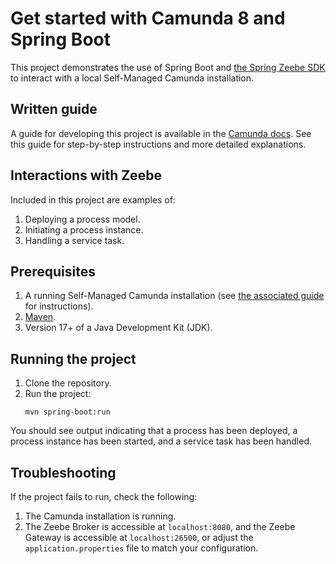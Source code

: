 # Get started with Camunda 8 and Spring Boot

This project demonstrates the use of Spring Boot and [the Spring Zeebe SDK](https://docs.camunda.io/docs/apis-tools/spring-zeebe-sdk/getting-started/#add-the-spring-zeebe-sdk-to-your-project) to interact with a local Self-Managed Camunda installation.

## Written guide

A guide for developing this project is available in the [Camunda docs](https://docs.camunda.io/docs/next/guides/getting-started-java-spring/). See this guide for step-by-step instructions and more detailed explanations.

## Interactions with Zeebe

Included in this project are examples of:

1. Deploying a process model.
2. Initiating a process instance.
3. Handling a service task.

## Prerequisites

1. A running Self-Managed Camunda installation (see [the associated guide](https://docs.camunda.io/docs/next/guides/getting-started-java-spring/) for instructions).
2. [Maven](https://maven.apache.org/).
3. Version 17+ of a Java Development Kit (JDK).

## Running the project

1. Clone the repository.
2. Run the project:
   ```shell
   mvn spring-boot:run
   ```

You should see output indicating that a process has been deployed, a process instance has been started, and a service task has been handled.

## Troubleshooting

If the project fails to run, check the following:

1. The Camunda installation is running.
2. The Zeebe Broker is accessible at `localhost:8080`, and the Zeebe Gateway is accessible at `localhost:26500`, or adjust the `application.properties` file to match your configuration.

[the-guide]: https://docs.camunda.io/docs/guides/getting-started-java-spring
